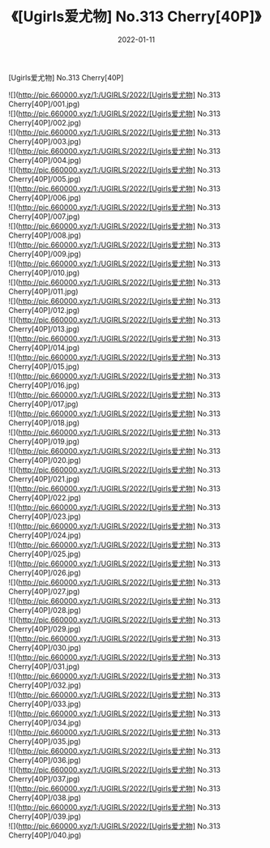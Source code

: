 ﻿---
layout: post
title:  《[Ugirls爱尤物] No.313 Cherry[40P]》
date:   2022-01-11
img: http://pic.660000.xyz/1:/UGIRLS/2022/[Ugirls爱尤物] No.313 Cherry[40P]/000.jpg
categories: [美女, 清纯, 唯美]
---

[Ugirls爱尤物] No.313 Cherry[40P]

  ![](http://pic.660000.xyz/1:/UGIRLS/2022/[Ugirls爱尤物] No.313 Cherry[40P]/001.jpg) <br> ![](http://pic.660000.xyz/1:/UGIRLS/2022/[Ugirls爱尤物] No.313 Cherry[40P]/002.jpg) <br> ![](http://pic.660000.xyz/1:/UGIRLS/2022/[Ugirls爱尤物] No.313 Cherry[40P]/003.jpg) <br> ![](http://pic.660000.xyz/1:/UGIRLS/2022/[Ugirls爱尤物] No.313 Cherry[40P]/004.jpg) <br> ![](http://pic.660000.xyz/1:/UGIRLS/2022/[Ugirls爱尤物] No.313 Cherry[40P]/005.jpg) <br> ![](http://pic.660000.xyz/1:/UGIRLS/2022/[Ugirls爱尤物] No.313 Cherry[40P]/006.jpg) <br> ![](http://pic.660000.xyz/1:/UGIRLS/2022/[Ugirls爱尤物] No.313 Cherry[40P]/007.jpg) <br> ![](http://pic.660000.xyz/1:/UGIRLS/2022/[Ugirls爱尤物] No.313 Cherry[40P]/008.jpg) <br> ![](http://pic.660000.xyz/1:/UGIRLS/2022/[Ugirls爱尤物] No.313 Cherry[40P]/009.jpg) <br> ![](http://pic.660000.xyz/1:/UGIRLS/2022/[Ugirls爱尤物] No.313 Cherry[40P]/010.jpg) <br> ![](http://pic.660000.xyz/1:/UGIRLS/2022/[Ugirls爱尤物] No.313 Cherry[40P]/011.jpg) <br> ![](http://pic.660000.xyz/1:/UGIRLS/2022/[Ugirls爱尤物] No.313 Cherry[40P]/012.jpg) <br> ![](http://pic.660000.xyz/1:/UGIRLS/2022/[Ugirls爱尤物] No.313 Cherry[40P]/013.jpg) <br> ![](http://pic.660000.xyz/1:/UGIRLS/2022/[Ugirls爱尤物] No.313 Cherry[40P]/014.jpg) <br> ![](http://pic.660000.xyz/1:/UGIRLS/2022/[Ugirls爱尤物] No.313 Cherry[40P]/015.jpg) <br> ![](http://pic.660000.xyz/1:/UGIRLS/2022/[Ugirls爱尤物] No.313 Cherry[40P]/016.jpg) <br> ![](http://pic.660000.xyz/1:/UGIRLS/2022/[Ugirls爱尤物] No.313 Cherry[40P]/017.jpg) <br> ![](http://pic.660000.xyz/1:/UGIRLS/2022/[Ugirls爱尤物] No.313 Cherry[40P]/018.jpg) <br> ![](http://pic.660000.xyz/1:/UGIRLS/2022/[Ugirls爱尤物] No.313 Cherry[40P]/019.jpg) <br> ![](http://pic.660000.xyz/1:/UGIRLS/2022/[Ugirls爱尤物] No.313 Cherry[40P]/020.jpg) <br> ![](http://pic.660000.xyz/1:/UGIRLS/2022/[Ugirls爱尤物] No.313 Cherry[40P]/021.jpg) <br> ![](http://pic.660000.xyz/1:/UGIRLS/2022/[Ugirls爱尤物] No.313 Cherry[40P]/022.jpg) <br> ![](http://pic.660000.xyz/1:/UGIRLS/2022/[Ugirls爱尤物] No.313 Cherry[40P]/023.jpg) <br> ![](http://pic.660000.xyz/1:/UGIRLS/2022/[Ugirls爱尤物] No.313 Cherry[40P]/024.jpg) <br> ![](http://pic.660000.xyz/1:/UGIRLS/2022/[Ugirls爱尤物] No.313 Cherry[40P]/025.jpg) <br> ![](http://pic.660000.xyz/1:/UGIRLS/2022/[Ugirls爱尤物] No.313 Cherry[40P]/026.jpg) <br> ![](http://pic.660000.xyz/1:/UGIRLS/2022/[Ugirls爱尤物] No.313 Cherry[40P]/027.jpg) <br> ![](http://pic.660000.xyz/1:/UGIRLS/2022/[Ugirls爱尤物] No.313 Cherry[40P]/028.jpg) <br> ![](http://pic.660000.xyz/1:/UGIRLS/2022/[Ugirls爱尤物] No.313 Cherry[40P]/029.jpg) <br> ![](http://pic.660000.xyz/1:/UGIRLS/2022/[Ugirls爱尤物] No.313 Cherry[40P]/030.jpg) <br> ![](http://pic.660000.xyz/1:/UGIRLS/2022/[Ugirls爱尤物] No.313 Cherry[40P]/031.jpg) <br> ![](http://pic.660000.xyz/1:/UGIRLS/2022/[Ugirls爱尤物] No.313 Cherry[40P]/032.jpg) <br> ![](http://pic.660000.xyz/1:/UGIRLS/2022/[Ugirls爱尤物] No.313 Cherry[40P]/033.jpg) <br> ![](http://pic.660000.xyz/1:/UGIRLS/2022/[Ugirls爱尤物] No.313 Cherry[40P]/034.jpg) <br> ![](http://pic.660000.xyz/1:/UGIRLS/2022/[Ugirls爱尤物] No.313 Cherry[40P]/035.jpg) <br> ![](http://pic.660000.xyz/1:/UGIRLS/2022/[Ugirls爱尤物] No.313 Cherry[40P]/036.jpg) <br> ![](http://pic.660000.xyz/1:/UGIRLS/2022/[Ugirls爱尤物] No.313 Cherry[40P]/037.jpg) <br> ![](http://pic.660000.xyz/1:/UGIRLS/2022/[Ugirls爱尤物] No.313 Cherry[40P]/038.jpg) <br> ![](http://pic.660000.xyz/1:/UGIRLS/2022/[Ugirls爱尤物] No.313 Cherry[40P]/039.jpg) <br> ![](http://pic.660000.xyz/1:/UGIRLS/2022/[Ugirls爱尤物] No.313 Cherry[40P]/040.jpg) <br>